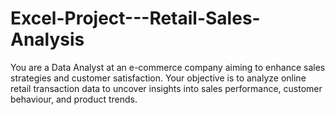 # Excel-Project---Retail-Sales-Analysis
You are a Data Analyst at an e-commerce company aiming to enhance sales strategies and customer satisfaction. Your objective is to analyze online retail transaction data to uncover insights into sales performance, customer behaviour, and product trends.
